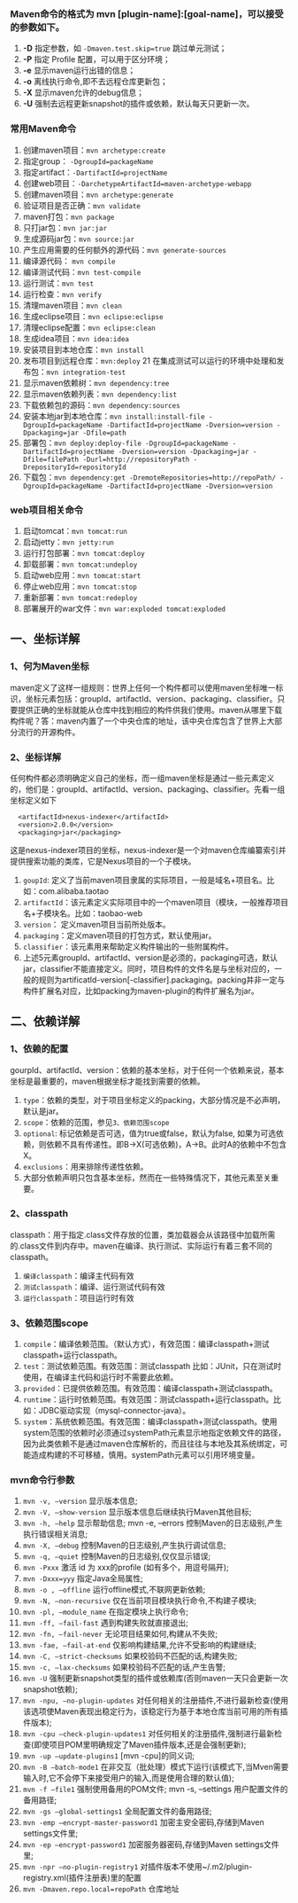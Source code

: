 ### Maven命令的格式为 mvn [plugin-name]:[goal-name]，可以接受的参数如下。
01. **-D** 指定参数，如 `-Dmaven.test.skip=true` 跳过单元测试；
02. **-P** 指定 Profile 配置，可以用于区分环境；
03. **-e** 显示maven运行出错的信息；
04. **-o** 离线执行命令,即不去远程仓库更新包；
05. **-X** 显示maven允许的debug信息；
06. **-U** 强制去远程更新snapshot的插件或依赖，默认每天只更新一次。

### 常用Maven命令
1. 创建maven项目：`mvn archetype:create `
2. 指定group： `-DgroupId=packageName `
3. 指定artifact：`-DartifactId=projectName`
4. 创建web项目：`-DarchetypeArtifactId=maven-archetype-webapp  `
5. 创建maven项目：`mvn archetype:generate`
6. 验证项目是否正确：`mvn validate`
7. maven打包：`mvn package`
8. 只打jar包：`mvn jar:jar`
9. 生成源码jar包：`mvn source:jar`
10. 产生应用需要的任何额外的源代码：`mvn generate-sources`
11. 编译源代码： `mvn compile`
12. 编译测试代码：`mvn test-compile`
13. 运行测试：`mvn test`
14. 运行检查：`mvn verify`
15. 清理maven项目：`mvn clean`
16. 生成eclipse项目：`mvn eclipse:eclipse`
17. 清理eclipse配置：`mvn eclipse:clean`
18. 生成idea项目：`mvn idea:idea`
19. 安装项目到本地仓库：`mvn install`
20. 发布项目到远程仓库：`mvn:deploy`
21 在集成测试可以运行的环境中处理和发布包：`mvn integration-test`
22. 显示maven依赖树：`mvn dependency:tree`
23. 显示maven依赖列表：`mvn dependency:list`
24. 下载依赖包的源码：`mvn dependency:sources`
25. 安装本地jar到本地仓库：`mvn install:install-file -DgroupId=packageName -DartifactId=projectName -Dversion=version -Dpackaging=jar -Dfile=path`
26. 部署包：`mvn deploy:deploy-file -DgroupId=packageName -DartifactId=projectName -Dversion=version -Dpackaging=jar -Dfile=filePath -Durl=http://repositoryPath -DrepositoryId=repositoryId`
27. 下载包：`mvn dependency:get -DremoteRepositories=http://repoPath/ -DgroupId=packageName -DartifactId=projectName -Dversion=version`

### web项目相关命令
01. 启动tomcat：`mvn tomcat:run`
02. 启动jetty：`mvn jetty:run`
03. 运行打包部署：`mvn tomcat:deploy`
04. 卸载部署：`mvn tomcat:undeploy`
05. 启动web应用：`mvn tomcat:start`
06. 停止web应用：`mvn tomcat:stop`
07. 重新部署：`mvn tomcat:redeploy`
08. 部署展开的war文件：`mvn war:exploded tomcat:exploded`

## 一、坐标详解
### 1、何为Maven坐标
maven定义了这样一组规则：世界上任何一个构件都可以使用maven坐标唯一标识，坐标元素包括：groupId、artifactId、version、packaging、classifier。只要提供正确的坐标就能从仓库中找到相应的构件供我们使用。maven从哪里下载构件呢？答：maven内置了一个中央仓库的地址，该中央仓库包含了世界上大部分流行的开源构件。
### 2、坐标详解
任何构件都必须明确定义自己的坐标，而一组maven坐标是通过一些元素定义的，他们是：groupId、artifactId、version、packaging、classifier。先看一组坐标定义如下
```<groupId>org.sonatype.nexus</groupId>
  <artifactId>nexus-indexer</artifactId>
  <version>2.0.0</version>
  <packaging>jar</packaging>
```
这是nexus-indexer项目的坐标，nexus-indexer是一个对maven仓库编纂索引并提供搜索功能的类库，它是Nexus项目的一个子模块。
1. ``goupId``: 定义了当前maven项目隶属的实际项目，一般是域名+项目名。比如：com.alibaba.taotao
2. ``artifactId``：该元素定义实际项目中的一个maven项目（模块，一般推荐项目名+子模块名。比如：taobao-web
3. ``version``： 定义maven项目当前所处版本。
4. ``packaging``：定义maven项目的打包方式，默认使用jar。
5. ``classifier``：该元素用来帮助定义构件输出的一些附属构件。
6. 上述5元素groupId、artifactId、version是必须的，packaging可选，默认jar，classifier不能直接定义。同时，项目构件的文件名是与坐标对应的，一般的规则为artificatId-version[-classifier].packaging。packing并非一定与构件扩展名对应，比如packing为maven-plugin的构件扩展名为jar。

## 二、依赖详解
### 1、依赖的配置
gourpId、artifactId、version：依赖的基本坐标，对于任何一个依赖来说，基本坐标是最重要的，maven根据坐标才能找到需要的依赖。
1. ``type``：依赖的类型，对于项目坐标定义的packing，大部分情况是不必声明，默认是jar。
2. ``scope``：依赖的范围，参见``3、依赖范围scope``
3. ``optional``: 标记依赖是否可选，值为true或false，默认为false, 如果为可选依赖，则依赖不具有传递性。即B->X(可选依赖)，A->B。此时A的依赖中不包含X。
4. ``exclusions``：用来排除传递性依赖。
5. 大部分依赖声明只包含基本坐标，然而在一些特殊情况下，其他元素至关重要。

### 2、classpath
classpath：用于指定.class文件存放的位置，类加载器会从该路径中加载所需的.class文件到内存中。maven在编译、执行测试、实际运行有着三套不同的classpath。
1. ``编译classpath``：编译主代码有效
2. ``测试classpath``：编译、运行测试代码有效
3. ``运行classpath``：项目运行时有效

### 3、依赖范围scope
1. ``compile``：编译依赖范围。（默认方式），有效范围：编译classpath+测试classpath+运行classpath。
2. ``test``：测试依赖范围。有效范围：测试classpath 比如：JUnit，只在测试时使用，在编译主代码和运行时不需要此依赖。
3. ``provided``：已提供依赖范围。有效范围：编译classpath+测试classpath。
4. ``runtime``：运行时依赖范围。有效范围：测试classpath+运行classpath。比如：JDBC驱动实现（mysql-connector-java）。
5. ``system``：系统依赖范围。有效范围：编译classpath+测试classpath。使用system范围的依赖时必须通过systemPath元素显示地指定依赖文件的路径，因为此类依赖不是通过maven仓库解析的，而且往往与本地及其系统绑定，可能造成构建的不可移植，慎用。systemPath元素可以引用环境变量。

### mvn命令行参数
1. `mvn -v, –version` 显示版本信息;
2. `mvn -V, –show-version` 显示版本信息后继续执行Maven其他目标;
3. `mvn -h, –help` 显示帮助信息; mvn -e, –errors 控制Maven的日志级别,产生执行错误相关消息;
4. `mvn -X, –debug` 控制Maven的日志级别,产生执行调试信息;
5. `mvn -q, –quiet` 控制Maven的日志级别,仅仅显示错误;
6. `mvn -Pxxx` 激活 id 为 xxx的profile (如有多个，用逗号隔开);
7. `mvn -Dxxx=yyy` 指定Java全局属性;
8. `mvn -o , –offline` 运行offline模式,不联网更新依赖;
9. `mvn -N, –non-recursive` 仅在当前项目模块执行命令,不构建子模块;
10. `mvn -pl, –module_name` 在指定模块上执行命令;
11. `mvn -ff, –fail-fast` 遇到构建失败就直接退出;
12. `mvn -fn, –fail-never` 无论项目结果如何,构建从不失败;
13. `mvn -fae, –fail-at-end` 仅影响构建结果,允许不受影响的构建继续;
14. `mvn -C, –strict-checksums` 如果校验码不匹配的话,构建失败;
15. `mvn -c, –lax-checksums` 如果校验码不匹配的话,产生告警;
16. `mvn -U` 强制更新snapshot类型的插件或依赖库(否则maven一天只会更新一次snapshot依赖);
17. `mvn -npu, –no-plugin-updates` 对任何相关的注册插件,不进行最新检查(使用该选项使Maven表现出稳定行为，该稳定行为基于本地仓库当前可用的所有插件版本);
18. `mvn -cpu –check-plugin-updates1` 对任何相关的注册插件,强制进行最新检查(即使项目POM里明确规定了Maven插件版本,还是会强制更新);
19. `mvn -up –update-plugins1` [mvn -cpu]的同义词;
20. `mvn -B –batch-mode1` 在非交互（批处理）模式下运行(该模式下,当Mven需要输入时,它不会停下来接受用户的输入,而是使用合理的默认值);
21. `mvn -f –file1` 强制使用备用的POM文件; mvn -s, –settings 用户配置文件的备用路径;
22. `mvn -gs –global-settings1` 全局配置文件的备用路径;
23. `mvn -emp –encrypt-master-password1` 加密主安全密码,存储到Maven settings文件里;
24. `mvn -ep –encrypt-password1` 加密服务器密码,存储到Maven settings文件里;
25. `mvn -npr –no-plugin-registry1` 对插件版本不使用~/.m2/plugin-registry.xml(插件注册表)里的配置
26. `mvn -Dmaven.repo.local=repoPath` 仓库地址
